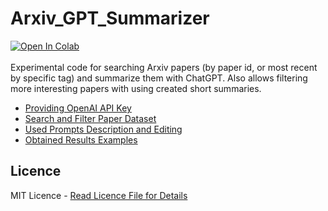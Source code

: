 # Arxiv_GPT_Summarizer
<a href="https://colab.research.google.com/github/michalkrawczyk/Arxiv_GPT_Summarizer/blob/main/colab_example/Archiv_ChatGPT.ipynb"><img src="https://colab.research.google.com/assets/colab-badge.svg" alt="Open In Colab"></a> <br></br>
Experimental code for searching Arxiv papers (by paper id, or most recent by specific tag) and summarize them with ChatGPT.
Also allows filtering more interesting papers with using created short summaries.

- [Providing OpenAI API Key](https://github.com/michalkrawczyk/Arxiv_GPT_Summarizer/issues/7) 
- [Search and Filter Paper Dataset](https://github.com/michalkrawczyk/Arxiv_GPT_Summarizer/issues/12) 
- [Used Prompts Description and Editing](https://github.com/michalkrawczyk/Arxiv_GPT_Summarizer/issues/6)
- [Obtained Results Examples](https://github.com/michalkrawczyk/Arxiv_GPT_Summarizer/issues/8)



## Licence
MIT Licence - [Read Licence File for Details](https://github.com/michalkrawczyk/Arxiv_GPT_Summarizer/blob/main/LICENSE)
